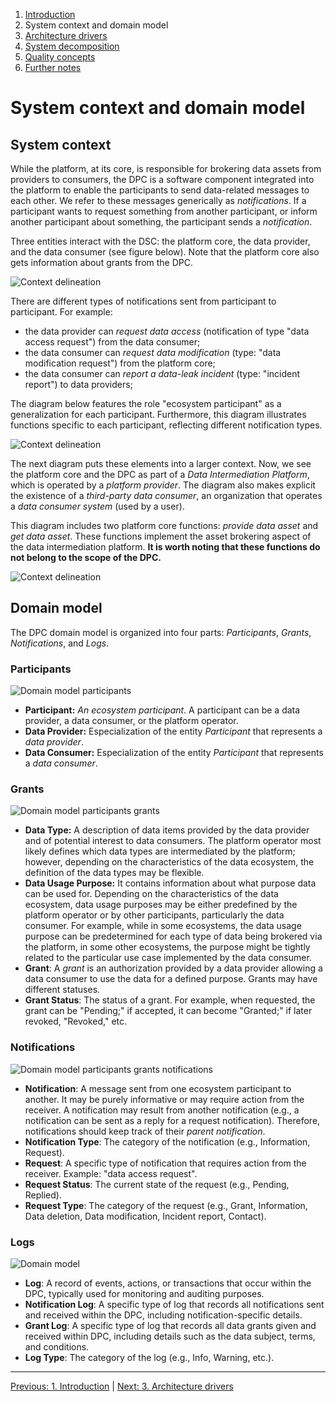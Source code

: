 1. [Introduction](index.md)
2. System context and domain model
3. [Architecture drivers](drivers.md)
4. [System decomposition](decomposition.md)
5. [Quality concepts](quality.md)
6. [Further notes](conclusion.md)

# System context and domain model

## System context

While the platform, at its core, is responsible for brokering data assets from providers to consumers, the DPC is a software component integrated into the platform to enable the participants to send data-related messages to each other. We refer to these messages generically as _notifications_. If a participant wants to request something from another participant, or inform another participant about something, the participant sends a _notification_.

Three entities interact with the DSC: the platform core, the data provider, and the data consumer (see figure below). Note that the platform core also gets information about grants from the DPC.

![Context delineation](images/diagram_context-delineation_basic.svg)

There are different types of notifications sent from participant to participant. For example:

- the data provider can _request data access_ (notification of type "data access request") from the data consumer;
- the data consumer can _request data modification_ (type: "data modification request") from the platform core;
- the data consumer can _report a data-leak incident_ (type: "incident report") to data providers;

The diagram below features the role "ecosystem participant" as a generalization for each participant. Furthermore, this diagram illustrates functions specific to each participant, reflecting different notification types.

![Context delineation](images/diagram_context-delineation_clean.svg)

The next diagram puts these elements into a larger context. Now, we see the platform core and the DPC as part of a _Data Intermediation Platform_, which is operated by a _platform provider_. The diagram also makes explicit the existence of a _third-party data consumer_, an organization that operates a _data consumer system_ (used by a user).

This diagram includes two platform core functions: _provide data asset_ and _get data asset_. These functions implement the asset brokering aspect of the data intermediation platform. **It is worth noting that these functions do not belong to the scope of the DPC.**

![Context delineation](images/diagram_context-delineation.svg)

## Domain model

The DPC domain model is organized into four parts: _Participants_, _Grants_, _Notifications_, and _Logs_.


### Participants

![Domain model participants](images/diagram_data-model_participants.svg)

- **Participant:** _An ecosystem participant_. A participant can be a data provider, a data consumer, or the platform operator. 
- **Data Provider:** Especialization of the entity _Participant_ that represents a _data provider_.
- **Data Consumer:** Especialization of the entity _Participant_ that represents a _data consumer_.
 


### Grants

![Domain model participants grants](images/diagram_data-model_participants-grants.svg)

- **Data Type:** A description of data items provided by the data provider and of potential interest to data consumers. The platform operator most likely defines which data types are intermediated by the platform; however, depending on the characteristics of the data ecosystem, the definition of the data types may be flexible.
- **Data Usage Purpose:** It contains information about what purpose data can be used for. Depending on the characteristics of the data ecosystem, data usage purposes may be either predefined by the platform operator or by other participants, particularly the data consumer. For example, while in some ecosystems, the data usage purpose can be predetermined for each type of data being brokered via the platform, in some other ecosystems, the purpose might be tightly related to the particular use case implemented by the data consumer.
- **Grant**: A _grant_ is an authorization provided by a data provider allowing a data consumer to use the data for a defined purpose. Grants may have different statuses.
- **Grant Status**: The status of a grant. For example, when requested, the grant can be "Pending;" if accepted, it can become "Granted;" if later revoked, "Revoked," etc.

### Notifications

![Domain model participants grants notifications](images/diagram_data-model_participants-grants-notifications.svg)

- **Notification**: A message sent from one ecosystem participant to another. It may be purely informative or may require action from the receiver. A notification may result from another notification (e.g., a notification can be sent as a reply for a request notification). Therefore, notifications should keep track of their _parent notification_.
- **Notification Type**: The category of the notification (e.g., Information, Request).
- **Request**: A specific type of notification that requires action from the receiver. Example: "data access request".
- **Request Status**: The current state of the request (e.g., Pending, Replied).
- **Request Type**: The category of the request (e.g., Grant, Information, Data deletion, Data modification, Incident report, Contact).


### Logs

![Domain model](images/diagram_data-model_clean-and-complete.svg)

- **Log**: A record of events, actions, or transactions that occur within the DPC, typically used for monitoring and auditing purposes.
- **Notification Log**: A specific type of log that records all notifications sent and received within the DPC, including notification-specific details.
- **Grant Log**: A specific type of log that records all data grants given and received within DPC, including details such as the data subject, terms, and conditions.
- **Log Type**: The category of the log (e.g., Info, Warning, etc.).

****

[Previous: 1. Introduction](index.md) | [Next: 3. Architecture drivers](drivers.md)
